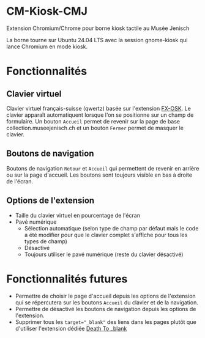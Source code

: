# CM-Kiosk-CMJ
Extension Chromium/Chrome pour borne kiosk tactile au Musée Jenisch

La borne tourne sur Ubuntu 24.04 LTS avec la session gnome-kiosk qui lance Chromium en mode kiosk.

# Fonctionnalités

## Clavier virtuel

Clavier virtuel français-suisse (qwertz) basée sur l'extension [FX-OSK](https://github.com/TravFitz/Firefox-On-Screen-Keyboard). Le clavier apparaît automatiquent lorsque l'on se positionne sur un champ de formulaire. Un bouton `Accueil` permet de revenir sur la page de base collection.museejenisch.ch et un bouton `Fermer` permet de masquer le clavier.

## Boutons de navigation

Boutons de navigation `Retour` et `Accueil` qui permettent de revenir en arrière ou sur la page d'accueil. Les boutons sont toujours visible en bas à droite de l'écran.

## Options de l'extension

- Taille du clavier virtuel en pourcentage de l'écran
- Pavé numérique
    - Sélection automatique (selon type de champ par défaut mais le code a été modifier pour que le clavier complet s'affiche pour tous les types de champ)
    - Désactivé
    - Toujours utiliser le pavé numérique (reste du clavier désactivé)

# Fonctionnalités futures

- Permettre de choisir le page d'accueil depuis les options de l'extension qui se répercutera sur les boutons `Accueil` du clavier et de la navigation.
- Permettre de désactivé les boutons de navigation depuis les options de l'extension.
- Supprimer tous les `target="_blank"` des liens dans les pages plutôt que d'utiliser l'extension dédiée [Death To _blank](https://chromewebstore.google.com/detail/death-to-blank/gneobebnilffgkejpfhlgkmpkipgbcno)